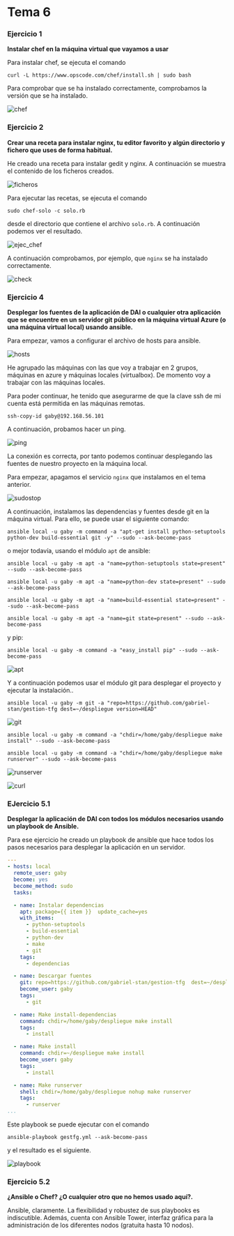 # Tema 6

### Ejercicio 1

**Instalar chef en la máquina virtual que vayamos a usar**

Para instalar chef, se ejecuta el comando

	curl -L https://www.opscode.com/chef/install.sh | sudo bash

Para comprobar que se ha instalado correctamente, comprobamos la versión que se ha instalado.

![chef](https://www.dropbox.com/s/3od0f3es4dnezov/chef-version.png?dl=1)


### Ejercicio 2

**Crear una receta para instalar nginx, tu editor favorito y algún directorio y fichero que uses de forma habitual.**

He creado una receta para instalar gedit y nginx. A continuación se muestra el contenido de los ficheros creados.

![ficheros](https://www.dropbox.com/s/gc2t2vwcqahp860/contenidos.png?dl=1)

Para ejecutar las recetas, se ejecuta el comando

	sudo chef-solo -c solo.rb

desde el directorio que contiene el archivo `solo.rb`. A continuación podemos ver el resultado.

![ejec_chef](https://www.dropbox.com/s/n1wtopn4dgxkp6w/exec-chef.png?dl=1)

A continuación comprobamos, por ejemplo, que `nginx` se ha instalado correctamente.

![check](https://www.dropbox.com/s/n8g4bae0wqz4wdh/check_chef.png?dl=1)

### Ejercicio 4

**Desplegar los fuentes de la aplicación de DAI o cualquier otra aplicación que se encuentre en un servidor git público en la máquina virtual Azure (o una máquina virtual local) usando ansible.**

Para empezar, vamos a configurar el archivo de hosts para ansible.

![hosts](https://www.dropbox.com/s/oa6ku8mszo7lfwl/ansible-hosts.png?dl=1)

He agrupado las máquinas con las que voy a trabajar en 2 grupos, máquinas en azure y máquinas locales (virtualbox). De momento voy a trabajar con las máquinas locales.

Para poder continuar, he tenido que asegurarme de que la clave ssh de mi cuenta está permitida en las máquinas remotas.

	ssh-copy-id gaby@192.168.56.101

A continuación, probamos hacer un ping.

![ping](https://www.dropbox.com/s/o9j80it54m0lkv9/ansible-ping.png?dl=1)

La conexión es correcta, por tanto podemos continuar desplegando las fuentes de nuestro proyecto en la máquina local.

Para empezar, apagamos el servicio `nginx` que instalamos en el tema anterior.

![sudostop](https://www.dropbox.com/s/06tj33ta7km0knm/sudo-stop.png?dl=1)

A continuación, instalamos las dependencias y fuentes desde git en la máquina virtual. Para ello, se puede usar el siguiente comando:

	ansible local -u gaby -m command -a "apt-get install python-setuptools python-dev build-essential git -y" --sudo --ask-become-pass

o mejor todavía, usando el módulo `apt` de ansible:

	ansible local -u gaby -m apt -a "name=python-setuptools state=present" --sudo --ask-become-pass

	ansible local -u gaby -m apt -a "name=python-dev state=present" --sudo --ask-become-pass

	ansible local -u gaby -m apt -a "name=build-essential state=present" --sudo --ask-become-pass

	ansible local -u gaby -m apt -a "name=git state=present" --sudo --ask-become-pass

y pip:

	ansible local -u gaby -m command -a "easy_install pip" --sudo --ask-become-pass

![apt](https://www.dropbox.com/s/7gloqae9iwtewen/apt.png?dl=1)

Y a continuación podemos usar el módulo git para desplegar el proyecto y ejecutar la instalación..

	ansible local -u gaby -m git -a "repo=https://github.com/gabriel-stan/gestion-tfg dest=~/despliegue version=HEAD"

![git](https://www.dropbox.com/s/orve3rermnyxbkv/git.png?dl=1)

	ansible local -u gaby -m command -a "chdir=/home/gaby/despliegue make install" --sudo --ask-become-pass

	ansible local -u gaby -m command -a "chdir=/home/gaby/despliegue make runserver" --sudo --ask-become-pass

![runserver](https://www.dropbox.com/s/n2zoqwlneee88xn/runserver.png?dl=1)

![curl](https://www.dropbox.com/s/b84ce7ed7a4hl52/curl.png?dl=1)

### EJercicio 5.1

**Desplegar la aplicación de DAI con todos los módulos necesarios usando un playbook de Ansible.**

Para ese ejercicio he creado un playbook de ansible que hace todos los pasos necesarios para desplegar la aplicación en un servidor.

``` yaml
---
- hosts: local
  remote_user: gaby
  become: yes
  become_method: sudo
  tasks:

  - name: Instalar dependencias
    apt: package={{ item }}  update_cache=yes
    with_items:
      - python-setuptools
      - build-essential
      - python-dev
      - make
      - git
    tags:
      - dependencias

  - name: Descargar fuentes
    git: repo=https://github.com/gabriel-stan/gestion-tfg  dest=~/despliegue clone=yes force=yes
    become_user: gaby
    tags:
      - git

  - name: Make install-dependencias
    command: chdir=/home/gaby/despliegue make install
    tags:
      - install

  - name: Make install
    command: chdir=~/despliegue make install
    become_user: gaby
    tags:
      - install

  - name: Make runserver
    shell: chdir=/home/gaby/despliegue nohup make runserver
    tags:
      - runserver
...
```

Este playbook se puede ejecutar con el comando 

	ansible-playbook gestfg.yml --ask-become-pass

y el resultado es el siguiente.

![playbook](https://www.dropbox.com/s/kp9yytbnvhphi6s/playbook.png?dl=1)

### Ejercicio 5.2

**¿Ansible o Chef? ¿O cualquier otro que no hemos usado aquí?.**

Ansible, claramente. La flexibilidad y robustez de sus playbooks es indiscutible. Además, cuenta con Ansible Tower, interfaz gráfica para la administración de los diferentes nodos (gratuita hasta 10 nodos).
















